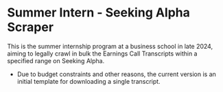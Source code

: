 # Summer Intern - Seeking Alpha Scraper



This is the summer internship program at a business school in late 2024, aiming to legally crawl in bulk the Earnings Call Transcripts within a specified range on Seeking Alpha.

- Due to budget constraints and other reasons, the current version is an initial template for downloading a single transcript.

